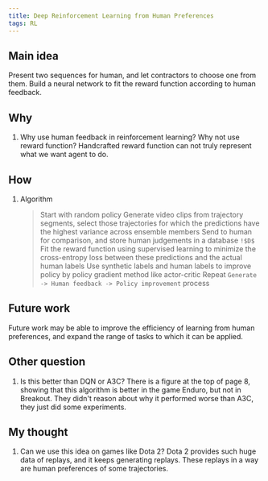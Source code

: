 ```yaml
---
title: Deep Reinforcement Learning from Human Preferences
tags: RL
---
```


## Main idea

Present two sequences for human, and let contractors to choose one from them. 
Build a neural network to fit the reward function according to human feedback.

## Why

1. Why use human feedback in reinforcement learning? Why not use reward function?
	Handcrafted reward function can not truly represent what we want agent to do.
	
## How

1. Algorithm
	> Start with random policy
	> Generate video clips from trajectory segments,  select those trajectories for which the predictions have the highest variance across ensemble members
	> Send to human for comparison, and store human judgements in a database `!$D$`
	> Fit the reward function using supervised learning to minimize the cross-entropy loss between these predictions and the actual human labels
	> Use synthetic labels and human labels to improve policy by policy gradient method like actor-critic
	> Repeat `Generate -> Human feedback -> Policy improvement` process

## Future work

Future work may be able to improve the efficiency of learning from human preferences, and expand the range of tasks to which it can be applied.
	
## Other question

1. Is this better than DQN or A3C?
	There is a figure at the top of page 8, showing that this algorithm is better in the game Enduro, but not in Breakout. They didn't reason about why it performed worse than A3C, they just did some experiments.
	
## My thought

1. Can we use this idea on games like Dota 2? Dota 2 provides such huge data of replays, and it keeps generating replays. These replays in a way are human preferences of some trajectories. 
